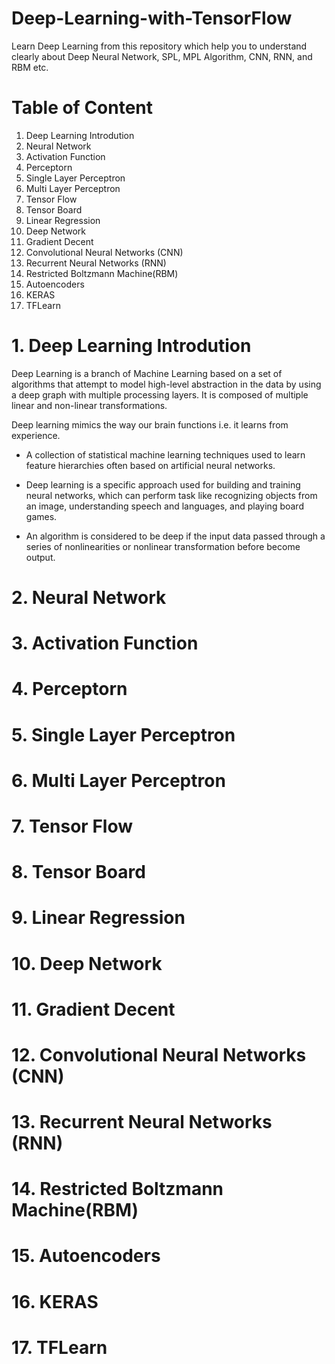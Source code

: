 # Deep-Learning-with-TensorFlow
Learn Deep Learning from this repository which help you to understand clearly about Deep Neural Network, SPL, MPL Algorithm, CNN, RNN, and RBM etc.

# Table of Content
1. Deep Learning Introdution
2. Neural Network
3. Activation Function
4. Perceptorn
5. Single Layer Perceptron
6. Multi Layer Perceptron
7. Tensor Flow
8. Tensor Board
9. Linear Regression
10. Deep Network
11. Gradient Decent
12. Convolutional Neural Networks (CNN)
13. Recurrent Neural Networks (RNN)
14. Restricted Boltzmann Machine(RBM)
15. Autoencoders
16. KERAS
17. TFLearn

# 1. Deep Learning Introdution
Deep Learning is a branch of Machine Learning based on a set of algorithms that attempt to model high-level abstraction in the data by using a deep graph with multiple processing layers. It is composed of multiple linear and non-linear transformations.

Deep learning mimics the way our brain functions i.e. it learns from experience.

* A collection of statistical machine learning techniques used to learn feature hierarchies often based on artificial neural networks.

* Deep learning is a specific approach used for building and training neural networks, which can perform task like recognizing objects from an image, understanding speech and languages, and playing board games.

* An algorithm is considered to be deep if the input data passed through a series of nonlinearities or nonlinear transformation before become output.



# 2. Neural Network


# 3. Activation Function


# 4. Perceptorn


# 5. Single Layer Perceptron


# 6. Multi Layer Perceptron


# 7. Tensor Flow


# 8. Tensor Board


# 9. Linear Regression


# 10. Deep Network


# 11. Gradient Decent


# 12. Convolutional Neural Networks (CNN)


# 13. Recurrent Neural Networks (RNN)


# 14. Restricted Boltzmann Machine(RBM)


# 15. Autoencoders


# 16. KERAS


# 17. TFLearn
